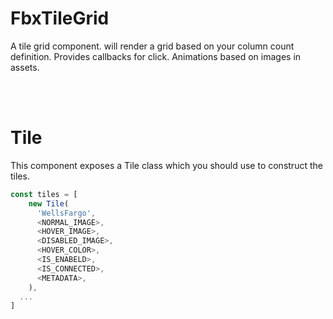# FbxTileGrid
A tile grid component. 
will render a grid based on your column count definition.
Provides callbacks for click.
Animations based on images in assets.

<br>
<br>

# Tile
This component exposes a Tile class which you should use to construct the tiles.
```js
const tiles = [
    new Tile(
      'WellsFargo',
      <NORMAL_IMAGE>,
      <HOVER_IMAGE>,
      <DISABLED_IMAGE>,
      <HOVER_COLOR>,
      <IS_ENABELD>,
      <IS_CONNECTED>,
      <METADATA>,
    ),
  ...
]
```
